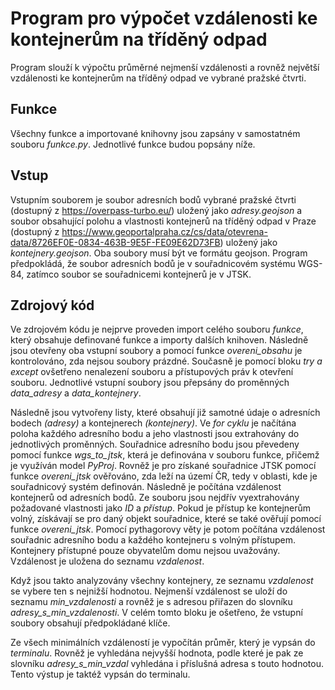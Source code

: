 # Program pro výpočet vzdálenosti ke kontejnerům na tříděný odpad

Program slouží k výpočtu průměrné nejmenší vzdálenosti a rovněž největší vzdálenosti 
ke kontejnerům na tříděný odpad ve vybrané pražské čtvrti.

## Funkce
Všechny funkce a importované knihovny jsou zapsány v samostatném souboru *funkce.py*. 
Jednotlivé funkce budou popsány níže.

## Vstup
Vstupním souborem je soubor adresních bodů vybrané pražské čtvrti (dostupný z https://overpass-turbo.eu/)
uložený jako *adresy.geojson* a soubor obsahující polohu a vlastnosti kontejnerů na tříděný odpad v Praze 
(dostupný z https://www.geoportalpraha.cz/cs/data/otevrena-data/8726EF0E-0834-463B-9E5F-FE09E62D73FB) 
uložený jako *kontejnery.geojson*. Oba soubory musí být ve formátu geojson. 
Program předpokládá, že soubor adresních bodů je v souřadnicovém systému WGS-84, zatímco soubor 
se souřadnicemi kontejnerů je v JTSK.

## Zdrojový kód
Ve zdrojovém kódu je nejprve proveden import celého souboru *funkce*, který obsahuje definované funkce a 
importy dalších knihoven. Následně jsou otevřeny oba vstupní soubory a pomocí funkce *overeni_obsahu* 
je kontrolováno, zda nejsou soubory prázdné. Současně je pomocí bloku *try a except* ovšetřeno nenalezení 
souboru a přístupových práv k otevření souboru. Jednotlivé vstupní soubory jsou přepsány do proměnných 
*data_adresy* a *data_kontejnery*. 

Následně jsou vytvořeny listy, které obsahují již samotné údaje o adresních bodech *(adresy)* a kontejnerech *(kontejnery)*. 
Ve *for cyklu* je načítána poloha každého adresního bodu a jeho vlastnosti jsou extrahovány 
do jednotlivých proměnných. Souřadnice adresního bodu jsou převedeny pomocí funkce *wgs_to_jtsk*, která je 
definována v souboru funkce, přičemž je využíván model *PyProj*. Rovněž je pro získané souřadnice JTSK pomocí funkce *overeni_jtsk* ověřováno, zda leží na území ČR, tedy v oblasti, kde je souřadnicový systém definován. 
Následně je počítána vzdálenost kontejnerů od adresních bodů. Ze souboru jsou nejdřív vyextrahovány 
požadované vlastnosti jako *ID* a *přístup*. Pokud je přístup ke kontejnerům volný, získávají se pro daný
objekt souřadnice, které se také ověřují pomocí funkce *overeni_jtsk*. Pomocí pythagorovy věty je potom
počítána vzdálenost souřadnic adresního bodu a každého kontejneru s volným přístupem. Kontejnery přístupné pouze obyvatelům domu nejsou uvažovány. Vzdálenost je uložena do seznamu *vzdalenost*. 

Když jsou takto analyzovány všechny kontejnery, ze seznamu *vzdalenost* se vybere ten s nejnižší hodnotou.
Nejmenší vzdálenost se uloží do seznamu *min_vzdalenosti* a rovněž je s adresou přiřazen do slovníku 
*adresy_s_min_vzdalenosti*. V celém tomto bloku je ošetřeno, že vstupní soubory obsahují předpokládané klíče.

Ze všech minimálních vzdáleností je vypočítán průměr, který je vypsán do *terminalu*. 
Rovněž je vyhledána nejvyšší hodnota, podle které je pak ze slovníku *adresy_s_min_vzdal* vyhledána i příslušná adresa s touto hodnotou. Tento výstup je taktéž vypsán do terminalu. 







